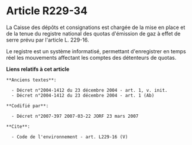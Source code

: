 # Article R229-34

La Caisse des dépôts et consignations est chargée de la mise en place et de la tenue du registre national des quotas
d'émission de gaz à effet de serre prévu par l'article L. 229-16. 

Le registre est un système informatisé, permettant d'enregistrer en temps réel les mouvements affectant les comptes des
détenteurs de quotas.

**Liens relatifs à cet article**

	**Anciens textes**:

	  - Décret n°2004-1412 du 23 décembre 2004 - art. 1, v. init.
	  - Décret n°2004-1412 du 23 décembre 2004 - art. 1 (Ab)

	**Codifié par**:

	  - Décret n°2007-397 2007-03-22 JORF 23 mars 2007

	**Cite**:

	  - Code de l'environnement - art. L229-16 (V)
